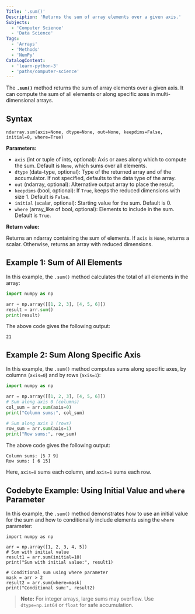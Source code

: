 ```yaml
---
Title: '.sum()'
Description: 'Returns the sum of array elements over a given axis.'
Subjects:
  - 'Computer Science'
  - 'Data Science'
Tags:
  - 'Arrays'
  - 'Methods'
  - 'NumPy'
CatalogContent:
  - 'learn-python-3'
  - 'paths/computer-science'
---
```


The **`.sum()`** method returns the sum of array elements over a given axis. It can compute the sum of all elements or along specific axes in multi-dimensional arrays.

## Syntax

```pseudo
ndarray.sum(axis=None, dtype=None, out=None, keepdims=False, initial=0, where=True)
```

**Parameters:**

- `axis` (int or tuple of ints, optional): Axis or axes along which to compute the sum. Default is `None`, which sums over all elements.
- `dtype` (data-type, optional): Type of the returned array and of the accumulator. If not specified, defaults to the data type of the array.
- `out` (ndarray, optional): Alternative output array to place the result.
- `keepdims` (bool, optional): If `True`, keeps the reduced dimensions with size 1. Default is `False`.
- `initial` (scalar, optional): Starting value for the sum. Default is 0.
- `where` (array_like of bool, optional): Elements to include in the sum. Default is `True`.

**Return value:**

Returns an ndarray containing the sum of elements. If `axis` is `None`, returns a scalar. Otherwise, returns an array with reduced dimensions.

## Example 1: Sum of All Elements

In this example, the `.sum()` method calculates the total of all elements in the array:

```py
import numpy as np

arr = np.array([[1, 2, 3], [4, 5, 6]])
result = arr.sum()
print(result)
```

The above code gives the following output:

```shell
21
```

## Example 2: Sum Along Specific Axis

In this example, the `.sum()` method computes sums along specific axes, by columns (`axis=0`) and by rows (`axis=1`):

```py
import numpy as np

arr = np.array([[1, 2, 3], [4, 5, 6]])
# Sum along axis 0 (columns)
col_sum = arr.sum(axis=0)
print("Column sums:", col_sum)

# Sum along axis 1 (rows)
row_sum = arr.sum(axis=1)
print("Row sums:", row_sum)
```

The above code gives the following output:

```shell
Column sums: [5 7 9]
Row sums: [ 6 15]
```

Here, `axis=0` sums each column, and `axis=1` sums each row.

## Codebyte Example: Using Initial Value and `where` Parameter

In this example, the `.sum()` method demonstrates how to use an initial value for the sum and how to conditionally include elements using the `where` parameter:

```codebyte/python
import numpy as np

arr = np.array([1, 2, 3, 4, 5])
# Sum with initial value
result1 = arr.sum(initial=10)
print("Sum with initial value:", result1)

# Conditional sum using where parameter
mask = arr > 2
result2 = arr.sum(where=mask)
print("Conditional sum:", result2)
```

> **Note:** For integer arrays, large sums may overflow. Use `dtype=np.int64` or `float` for safe accumulation.
